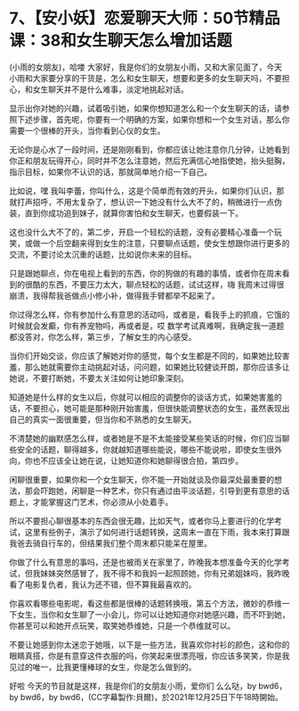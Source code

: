 # 7、【安小妖】恋爱聊天大师：50节精品课：38和女生聊天怎么增加话题

(小雨的女朋友)，哈喽 大家好，我是你们的女朋友小雨，又和大家见面了，今天小雨和大家要分享的干货是，怎么和女生聊天，想要和更多的女生聊天吗，不要担心，和女生聊天并不是什么难事，淡定地挑起对话。

显示出你对她的兴趣，试着吸引她，如果你想知道怎么和一个女生聊天的话，请参照下述步骤，首先呢，你要有一个明确的方案，如果你想和一个女生对话，那么你需要一个很棒的开头，当你看到心仪的女生。

无论你是心水了一段时间，还是刚刚看到，你都应该让她注意你几分钟，让她看到你正和朋友玩得开心，同时并不怎么注意她，然后充满信心地指使她，抬头挺胸，指示目标，如果你不认识的话，那就简单地介绍一下自己。

比如说，嘿 我叫李蕾，你叫什么，这是个简单而有效的开头，如果你们认识，那就打声招呼，不用太复杂了，想认识一下她没有什么大不了的，稍微进行一点伪装，直到你成功追到妹子，就算你害怕和女生聊天，也要假装一下。

这也没什么大不了的，第二步，开启一个轻松的话题，没有必要精心准备一个玩笑，或做一个后空翻来得到女生的注意，只要聊点话题，使女生想跟你进行更多的交流，不要讨论太沉重的话题，比如说你未来的目标。

只是跟她聊点，你在电视上看到的东西，你的狗做的有趣的事情，或者你在周末看到的很酷的东西，不要压力太大，聊点轻松的话题，试试这样，嗨 我周末过得很崩溃，我得帮我爸做点小修小补，做得我手臂都举不起来了。

你过得怎么样，你有参加什么有意思的活动吗，或者是，看我手上的抓痕，它饿的时候就会发癫，你有养宠物吗，再或者是，哎 数学考试真难啊，我确定我一道题都没答对，你怎么样，第三步，了解女生的内心感受。

当你们开始交谈，你应该了解她对你的感觉，每个女生都是不同的，如果她比较害羞，那么她就需要你主动挑起对话，问问题，如果她比较健谈开朗，那你应该多让她说，不要打断她，不要太关注如何让她印象深刻。

知道她是什么样的女生以后，你就可以相应的调整你的谈话方式，如果她害羞的话，不要担心，她可能是那种刚开始害羞，但很快能调整状态的女生，虽然表现出自己的真实一面很重要，但当你和不熟悉的女生聊天。

不清楚她的幽默感怎么样，或者她是不是不太能接受某些笑话的时候，你们应当聊些安全的话题，聊得越多，你就越知道哪些能说，哪些不能说啦，即使女生很外向，你也不应该全让她在说，让她知道你和她聊得很合拍，第四步。

闲聊很重要，如果你和一个女生聊天，你不能一开始就谈及你最深处最重要的想法，那会吓跑她，闲聊是一种艺术，你只有通过由平淡话题，引导到更有意思的话题上，才能掌握这门艺术，你必须从小处着手。

所以不要担心聊很基本的东西会很无趣，比如天气，或者你马上要进行的化学考试，这里有些例子，演示了如何进行话题转换，这周末一直在下雨，我本来打算跟我爸去骑自行车的，但结果我们整个周末都只能呆在屋里。

你做了什么有意思的事吗，还是也被雨关在家里了，昨晚我本想准备今天的化学考试，但我妹妹突然感冒了，我不得不和我妈一起照顾她，你有兄弟姐妹吗，我昨晚看了电影复仇者，我认为还不错，但不算我最喜欢的。

你喜欢看哪些电影呢，看这些都是很棒的话题转换哦，第五个方法，微妙的恭维一下女生，当你和女生聊了一小会儿，你可以让她知道你对她感兴趣，而不吓到她，你甚至可以和她开点玩笑，取笑她恭维她，只是一个恭维就可以。

不要让她感到你太迷恋于她哦，以下是一些方法，我喜欢你衬衫的颜色，这和你的眼睛真搭，你是有意穿这件衣服的吗，你笑起来很漂亮哦，你应该多笑笑，你是我见过的唯一，比我更懂棒球的女生，你是怎么做到的。

好啦 今天的节目就是这样，我是你们的女朋友小雨，爱你们 么么哒，by bwd6，by bwd6，by bwd6，(CC字幕製作:貝爾)，於2021年12月25日下午18時開始。

